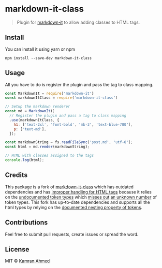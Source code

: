 # markdown-it-class

> Plugin for [markdown-it](https://github.com/markdown-it/markdown-it) to allow adding classes to HTML tags.

## Install

You can install it using yarn or npm

```shell
npm install --save-dev markdown-it-class
```

## Usage

All you have to do is register the plugin and pass the tag to class mapping.

```javascript
const MarkdownIt = require('markdown-it')
const markdownItClass = require('markdown-it-class')

// Setup the markdown renderer
const md = MarkdownIt()
  // Register the plugin and pass a tag to class mapping
  .use(markdownItClass, {
    h1: ['text-2xl', 'font-bold', 'mb-3', 'text-blue-700'],
    p: ['text-md'],
  });

const markdownString = fs.readFileSync('post.md', 'utf-8');
const html = md.render(markdownString);

// HTML with classes assigned to the tags
console.log(html);
```

## Credits

This package is a fork of [markdown-it-class](https://github.com/HiroshiOkada/markdown-it-class) which has outdated dependencies and has [improper handling for HTML tags](https://github.com/HiroshiOkada/markdown-it-class/blob/19ab6f12ef78af7df15795ec4eb30c39e8653ea5/index.js#L11) because it relies on the [undocumented token types](https://github.com/markdown-it/markdown-it/issues/822) which [misses out](https://github.com/HiroshiOkada/markdown-it-class/pull/1) [an unknown number](https://github.com/HiroshiOkada/markdown-it-class/pull/3) of token types. This fork has up-to-date dependencies and supports all the html types by relying on the [documented nesting property of tokens](https://markdown-it.github.io/markdown-it/#Token.prototype.nesting). 

## Contributions

Feel free to submit pull requests, create issues or spread the word.

## License

MIT &copy; [Kamran Ahmed](https://twitter.com/kamranahmedse)



